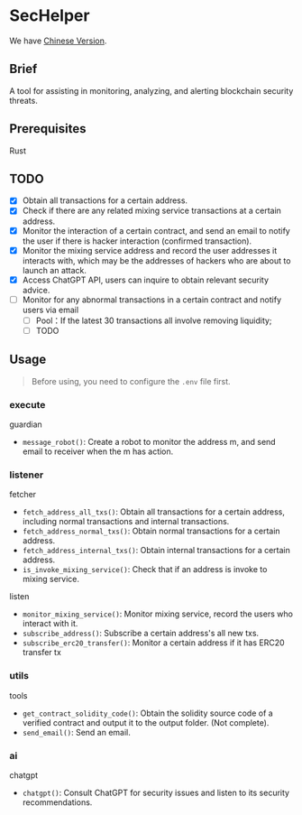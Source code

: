 # SecHelper

We have [Chinese Version](https://github.com/chen4903/SecHelper/blob/master/README_CN.md).

## Brief

A tool for assisting in monitoring, analyzing, and alerting blockchain security threats.

## Prerequisites

Rust

## TODO

- [x] Obtain all transactions for a certain address.
- [x] Check if there are any related mixing service transactions at a certain address.
- [x] Monitor the interaction of a certain contract, and send an email to notify the user if there is hacker interaction (confirmed transaction).
- [x] Monitor the mixing service address and record the user addresses it interacts with, which may be the addresses of hackers who are about to launch an attack.
- [x] Access ChatGPT API, users can inquire to obtain relevant security advice.
- [ ] Monitor for any abnormal transactions in a certain contract and notify users via email
  - [ ] Pool：If the latest 30 transactions all involve removing liquidity;
  - [ ] TODO

## Usage

> Before using, you need to configure the `.env` file first.

### execute

guardian

- `message_robot()`: Create a robot to monitor the address m, and send email to receiver when the m has action.

### listener

fetcher

- `fetch_address_all_txs()`: Obtain all transactions for a certain address, including normal transactions and internal transactions.
- `fetch_address_normal_txs()`: Obtain normal transactions for a certain address.
- `fetch_address_internal_txs()`: Obtain internal transactions for a certain address.
- `is_invoke_mixing_service()`: Check that if an address is invoke to mixing service.

listen

- `monitor_mixing_service()`: Monitor mixing service, record the users who interact with it.
- `subscribe_address()`: Subscribe a certain address's all new txs.
- `subscribe_erc20_transfer()`: Monitor a certain address if it has ERC20 transfer tx

### utils

tools

- `get_contract_solidity_code()`: Obtain the solidity source code of a verified contract and output it to the output folder. (Not complete).
- `send_email()`: Send an email.

### ai

chatgpt

- `chatgpt()`: Consult ChatGPT for security issues and listen to its security recommendations.

